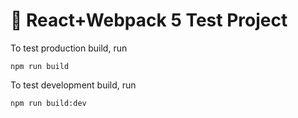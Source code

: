 # 🚀 React+Webpack 5 Test Project

To test production build, run

```
npm run build
```
To test development build, run
```
npm run build:dev
```

